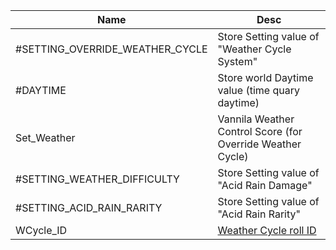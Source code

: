 
| Name | Desc |
| --- | --- |
| #SETTING_OVERRIDE_WEATHER_CYCLE | Store Setting value of  "Weather Cycle System" |
| #DAYTIME | Store world Daytime value (time quary daytime) |
| Set_Weather | Vannila Weather Control Score (for Override Weather Cycle) |
| #SETTING_WEATHER_DIFFICULTY | Store Setting value of "Acid Rain Damage" |
| #SETTING_ACID_RAIN_RARITY | Store Setting value of "Acid Rain Rarity" |
| WCycle_ID | [Weather Cycle roll ID](./weather_cycle_id.md) | 